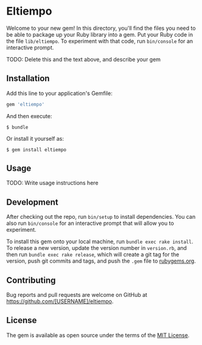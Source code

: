 # Eltiempo

Welcome to your new gem! In this directory, you'll find the files you need to be able to package up your Ruby library into a gem. Put your Ruby code in the file `lib/eltiempo`. To experiment with that code, run `bin/console` for an interactive prompt.

TODO: Delete this and the text above, and describe your gem

## Installation

Add this line to your application's Gemfile:

```ruby
gem 'eltiempo'
```

And then execute:

    $ bundle

Or install it yourself as:

    $ gem install eltiempo

## Usage

TODO: Write usage instructions here

## Development

After checking out the repo, run `bin/setup` to install dependencies. You can also run `bin/console` for an interactive prompt that will allow you to experiment.

To install this gem onto your local machine, run `bundle exec rake install`. To release a new version, update the version number in `version.rb`, and then run `bundle exec rake release`, which will create a git tag for the version, push git commits and tags, and push the `.gem` file to [rubygems.org](https://rubygems.org).

## Contributing

Bug reports and pull requests are welcome on GitHub at https://github.com/[USERNAME]/eltiempo.


## License

The gem is available as open source under the terms of the [MIT License](http://opensource.org/licenses/MIT).

